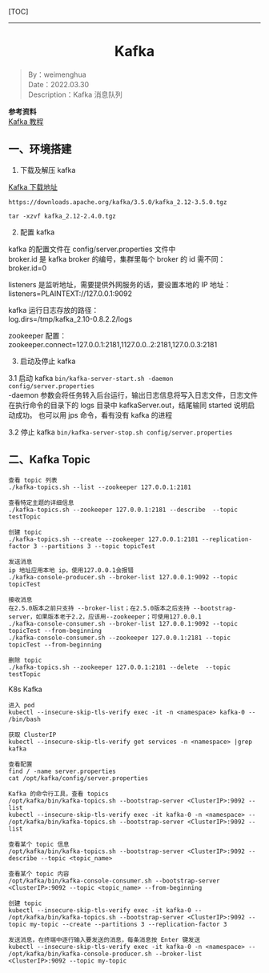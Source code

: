 [TOC]

---

<h1 align="center">Kafka</h1>

> By：weimenghua  
> Date：2022.03.30  
> Description：Kafka 消息队列

**参考资料**  
[Kafka 教程](https://dunwu.github.io/bigdata-tutorial/kafka/)



## 一、环境搭建

1. 下载及解压 kafka  

[Kafka 下载地址](https://kafka.apache.org/downloads)

```
https://downloads.apache.org/kafka/3.5.0/kafka_2.12-3.5.0.tgz

tar -xzvf kafka_2.12-2.4.0.tgz  
```

2. 配置 kafka

kafka 的配置文件在 config/server.properties 文件中  
broker.id 是 kafka broker 的编号，集群里每个 broker 的 id 需不同：  
broker.id=0

listeners 是监听地址，需要提供外网服务的话，要设置本地的 IP 地址：
listeners=PLAINTEXT://127.0.0.1:9092

kafka 运行日志存放的路径：  
log.dirs=/tmp/kafka_2.10-0.8.2.2/logs

zookeeper 配置：  
zookeeper.connect=127.0.0.1:2181,1127.0.0..2:2181,127.0.0.3:2181

3. 启动及停止 kafka

3.1 启动 kafka
``` bin/kafka-server-start.sh -daemon config/server.properties ```  
-daemon 参数会将任务转入后台运行，输出日志信息将写入日志文件，日志文件在执行命令的目录下的 logs 目录中 kafkaServer.out，结尾输同 started 说明启动成功。
也可以用 jps 命令，看有没有 kafka 的进程

3.2 停止 kafka
``` bin/kafka-server-stop.sh config/server.properties ```



## 二、Kafka Topic

```
查看 topic 列表  
./kafka-topics.sh --list --zookeeper 127.0.0.1:2181  

查看特定主题的详细信息  
./kafka-topics.sh --zookeeper 127.0.0.1:2181 --describe  --topic testTopic  

创建 topic  
./kafka-topics.sh --create --zookeeper 127.0.0.1:2181 --replication-factor 3 --partitions 3 --topic topicTest  

发送消息  
ip 地址应用本地 ip，使用127.0.0.1会报错  
./kafka-console-producer.sh --broker-list 127.0.0.1:9092 --topic topicTest  

接收消息  
在2.5.0版本之前只支持 --broker-list；在2.5.0版本之后支持 --bootstrap-server，如果版本老于2.2，应该用--zookeeper；可使用127.0.0.1  
./kafka-console-consumer.sh --broker-list 127.0.0.1:9092 --topic topicTest --from-beginning  
./kafka-console-consumer.sh --zookeeper 127.0.0.1:2181 --topic topicTest --from-beginning

删除 topic  
./kafka-topics.sh --zookeeper 127.0.0.1:2181 --delete  --topic testTopic
```

K8s Kafka

```
进入 pod
kubectl --insecure-skip-tls-verify exec -it -n <namespace> kafka-0 -- /bin/bash

获取 ClusterIP
kubectl --insecure-skip-tls-verify get services -n <namespace> |grep kafka

查看配置
find / -name server.properties
cat /opt/kafka/config/server.properties

Kafka 的命令行工具，查看 topics
/opt/kafka/bin/kafka-topics.sh --bootstrap-server <ClusterIP>:9092 --list
kubectl --insecure-skip-tls-verify exec -it kafka-0 -n <namespace> -- /opt/kafka/bin/kafka-topics.sh --bootstrap-server <ClusterIP>:9092 --list

查看某个 topic 信息
/opt/kafka/bin/kafka-topics.sh --bootstrap-server <ClusterIP>:9092 --describe --topic <topic_name>

查看某个 topic 内容
/opt/kafka/bin/kafka-console-consumer.sh --bootstrap-server <ClusterIP>:9092 --topic <topic_name> --from-beginning

创建 topic
kubectl --insecure-skip-tls-verify exec -it kafka-0 -- /opt/kafka/bin/kafka-topics.sh --bootstrap-server <ClusterIP>:9092 --topic my-topic --create --partitions 3 --replication-factor 3

发送消息，在终端中逐行输入要发送的消息，每条消息按 Enter 键发送
kubectl --insecure-skip-tls-verify exec -it kafka-0 -n <namespace> -- /opt/kafka/bin/kafka-console-producer.sh --broker-list <ClusterIP>:9092 --topic my-topic
```
